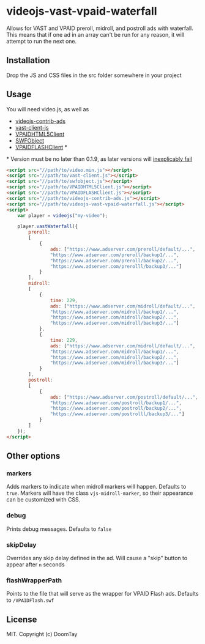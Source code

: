 # videojs-vast-vpaid-waterfall

Allows for VAST and VPAID preroll, midroll, and postroll ads with waterfall. This means that if one ad in an array can't be run for any reason, it will attempt to run the next one.

## Installation

Drop the JS and CSS files in the src folder somewhere in your project

## Usage

You will need video.js, as well as

* [videojs-contrib-ads](https://github.com/videojs/videojs-contrib-ads)
* [vast-client-js](https://github.com/dailymotion/vast-client-js)
* [VPAIDHTML5Client](https://github.com/MailOnline/VPAIDHTML5Client)
* [SWFObject](https://github.com/swfobject/swfobject)
* [VPAIDFLASHClient](https://github.com/MailOnline/VPAIDFLASHClient) *

\* Version must be no later than 0.1.9, as later versions will [inexplicably fail](https://github.com/MailOnline/VPAIDFLASHClient/issues/23)

```html
<script src="//path/to/video.min.js"></script>
<script src="//path/to/vast-client.js"></script>
<script src="//path/to/swfobject.js"></script>
<script src="//path/to/VPAIDHTML5Client.js"></script>
<script src="//path/to/VPAIDFLASHClient.js"></script>
<script src="//path/to/videojs-contrib-ads.js"></script>
<script src="//path/to/videojs-vast-vpaid-waterfall.js"></script>
<script>
	var player = videojs("my-video");

	player.vastWaterfall({
		preroll:
		[
			{
				ads: ["https://www.adserver.com/preroll/default/...",
				"https://www.adserver.com/preroll/backup1/...",
				"https://www.adserver.com/preroll/backup2/...",
				"https://www.adserver.com/prerolll/backup3/..."]
			}
		],
		midroll:
		[
			{
				time: 229,
				ads: ["https://www.adserver.com/midroll/default/...",
				"https://www.adserver.com/midroll/backup1/...",
				"https://www.adserver.com/midroll/backup2/...",
				"https://www.adserver.com/midroll/backup3/..."]
			},
			{
				time: 229,
				ads: ["https://www.adserver.com/midroll/default/...",
				"https://www.adserver.com/midroll/backup1/...",
				"https://www.adserver.com/midroll/backup2/...",
				"https://www.adserver.com/midroll/backup3/..."]
			}
		],
		postroll:
		[
			{
				ads: ["https://www.adserver.com/postroll/default/...",
				"https://www.adserver.com/postroll/backup1/...",
				"https://www.adserver.com/postroll/backup2/...",
				"https://www.adserver.com/postrolll/backup3/..."]
			}
		]
	});
</script>
```

## Other options
### markers
Adds markers to indicate when midroll markers will happen. Defaults to `true`. Markers will have the class `vjs-midroll-marker`, so their appearance can be customized with CSS.

### debug
Prints debug messages. Defaults to `false`

### skipDelay
Overrides any skip delay defined in the ad. Will cause a "skip" button to appear after `n` seconds

### flashWrapperPath
Points to the file that will serve as the wrapper for VPAID Flash ads. Defaults to `/VPAIDFlash.swf`


## License

MIT. Copyright (c) DoomTay


[videojs]: http://videojs.com/
